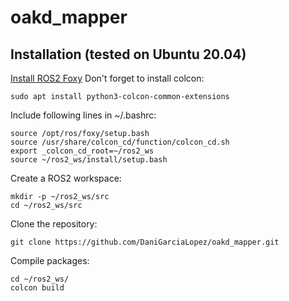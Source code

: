 # oakd_mapper

## Installation (tested on Ubuntu 20.04)
[Install ROS2 Foxy](https://docs.ros.org/en/foxy/Installation/Linux-Install-Debians.html)
Don't forget to install colcon:
```
sudo apt install python3-colcon-common-extensions
```
Include following lines in ~/.bashrc:
```
source /opt/ros/foxy/setup.bash
source /usr/share/colcon_cd/function/colcon_cd.sh
export _colcon_cd_root=~/ros2_ws
source ~/ros2_ws/install/setup.bash
```
Create a ROS2 workspace:
```
mkdir -p ~/ros2_ws/src
cd ~/ros2_ws/src
```
Clone the repository:
```
git clone https://github.com/DaniGarciaLopez/oakd_mapper.git
```
Compile packages:
```
cd ~/ros2_ws/
colcon build
```

